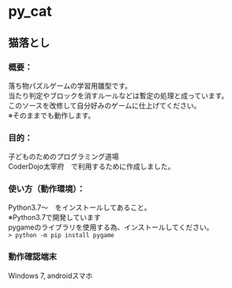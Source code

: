 # py_cat
## 猫落とし

### 概要：
落ち物パズルゲームの学習用雛型です。  
当たり判定やブロックを消すルールなどは暫定の処理と成っています。  
このソースを改修して自分好みのゲームに仕上げてください。  
※そのままでも動作します。  

### 目的：
子どものためのプログラミング道場  
CoderDojo太宰府　で利用するために作成しました。  

### 使い方（動作環境）：
Python3.7～　をインストールしてあること。  
※Python3.7で開発しています  
pygameのライブラリを使用する為、インストールしてください。  
`> python -m pip install pygame`

### 動作確認端末
Windows 7, androidスマホ
